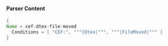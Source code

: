 #### Parser Content
```Java
{
Name = cef-dtex-file-moved
  Conditions = [ "CEF:", """|Dtex|""", """|FileMoved|""" ]
}
```
